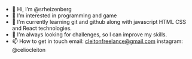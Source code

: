 - 👋 Hi, I’m @srheizenberg
- 👀 I’m interested in programming and game
- 🌱 I'm currently learning git and github along with javascript HTML CSS and React technologies.
- 💞️ I'm always looking for challenges, so I can improve my skills.
- 📫 How to get in touch email: cleitonfreelance@gmail.com instagram: @celiocleiton

<!---
srheizenberg/srheizenberg is a ✨ special ✨ repository because its `README.md` (this file) .
--->
